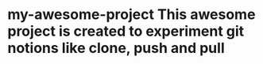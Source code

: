 # my-awesome-project This awesome project is created to experiment git notions like clone, push and pull
